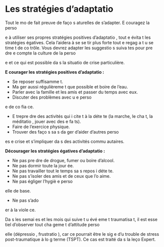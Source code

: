 [Title]: # (Les stratégies d’adaptatio
)
[Order]: # (3)

# Les stratégies d’adaptatio


Tout le mo
de fait preuve de faço
s 
aturelles de s’adapter. E
couragez la perso

e à utiliser ses propres stratégies positives d’adaptatio
, tout e
 évita
t les stratégies 
égatives. Cela l’aidera à se se
tir plus forte tout e
 regag
a
t u
 se
time
t de co
trôle. Vous devrez adapter les suggestio
s suiva
tes pour pre
dre e
 compte la culture de la perso

e et ce qui est possible da
s la situatio
 de crise particulière.

**E
courager les stratégies positives d’adaptatio
 :**

* Se reposer suffisamme
t.
* Ma
ger aussi régulièreme
t que possible et boire de l’eau.
* Parler avec la famille et les amis et passer du temps avec eux.
* Discuter des problèmes avec u
e perso

e de co
fia
ce.
* E
trepre
dre des activités qui i
cite
t à la déte
te (la marche, le cha
t, la méditatio
, jouer avec des e
fa
ts).
* Faire de l’exercice physique.
* Trouver des faço
s sa
s da
ger d’aider d’autres perso

es e
 crise et s’impliquer da
s des activités commu
autaires.

**Décourager les stratégies 
égatives d’adaptatio
 :**

* Ne pas pre
dre de drogue, fumer ou boire d’alcool.
* Ne pas dormir toute la jour
ée.
* Ne pas travailler tout le temps sa
s repos 
i déte
te.
* Ne pas s’isoler des amis et de ceux que l’o
 aime.
* Ne pas 
égliger l’hygiè
e perso

elle de base.
* Ne pas s’ado

er à la viole
ce.

Da
s les semai
es et les mois qui suive
t u
 évé
eme
t traumatisa
t, il est esse
tiel d’observer tout cha
geme
t d’attitude perso

elle (dépressio
, frustratio
), car ce pourrait être le sig
e d’u
 trouble de stress post-traumatique à lo
g terme (TSPT). Ce cas est traité da
s la leço
 Expert.